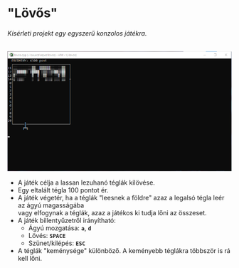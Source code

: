 # "Lövős"
###### Kísérleti projekt egy egyszerű konzolos játékra.

![Screenshot](https://github.com/theqbz/lovos/blob/main/screenshot.png)

- A játék célja a lassan lezuhanó téglák kilövése.
- Egy eltalált tégla 100 pontot ér.
- A játék végetér, ha a téglák "leesnek a földre" azaz a legalsó tégla leér az ágyú magasságába  
vagy elfogynak a téglák, azaz a játékos ki tudja lőni az összeset.
- A játék billentyűzetről irányítható:
  - Ágyú mozgatása: **`a`**, **`d`**
  - Lövés: **`SPACE`**
  - Szünet/kilépés: **`ESC`**
- A téglák "keménysége" különböző. A keményebb téglákra többször is rá kell lőni.
